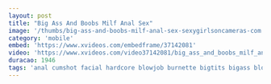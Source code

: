 ```yaml
---
layout: post
title: "Big Ass And Boobs Milf Anal Sex"
image: '/thumbs/big-ass-and-boobs-milf-anal-sex-sexygirlsoncameras-com.jpg'
category: 'mobile'
embed: 'https://www.xvideos.com/embedframe/37142081'
video: 'https://www.xvideos.com/video37142081/big_ass_and_boobs_milf_anal_sex_sexygirlsoncameras.com'
duracao: 1946
tags: 'anal cumshot facial hardcore blowjob burnette bigtits bigass blowjobs ass-fucking big-ass hardsex big-tits natural-boobs big-boobs anal-sex'
---
```


